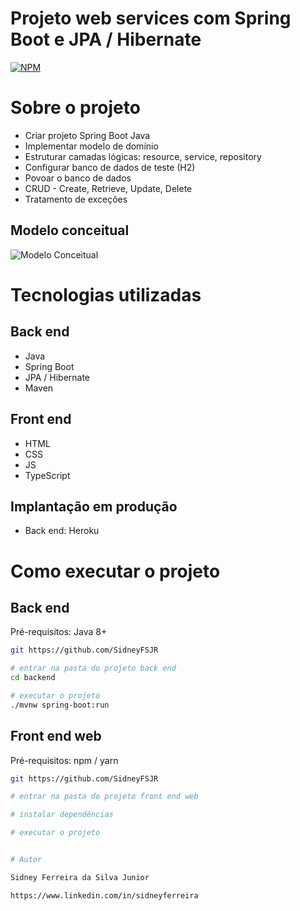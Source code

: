 # Projeto web services com Spring Boot e JPA / Hibernate 
[![NPM](https://img.shields.io/npm/l/react)](https://github.com/SidneyFSJR/exemplo-readme/blob/main/LICENSE) 

# Sobre o projeto

- Criar projeto Spring Boot Java
- Implementar modelo de domínio
- Estruturar camadas lógicas: resource, service, repository
- Configurar banco de dados de teste (H2)
- Povoar o banco de dados
- CRUD - Create, Retrieve, Update, Delete
- Tratamento de exceções

## Modelo conceitual
![Modelo Conceitual](https://user-images.githubusercontent.com/87396979/150684246-3d51ee34-926d-4371-9bd9-f454ac7e4694.png)

# Tecnologias utilizadas
## Back end
- Java
- Spring Boot
- JPA / Hibernate
- Maven
## Front end
- HTML
- CSS
- JS
- TypeScript

## Implantação em produção
- Back end: Heroku

# Como executar o projeto

## Back end
Pré-requisitos: Java 8+

```bash
git https://github.com/SidneyFSJR

# entrar na pasta do projeto back end
cd backend

# executar o projeto
./mvnw spring-boot:run
```

## Front end web
Pré-requisitos: npm / yarn

```bash
git https://github.com/SidneyFSJR

# entrar na pasta do projeto front end web

# instalar dependências

# executar o projeto


# Autor

Sidney Ferreira da Silva Junior

https://www.linkedin.com/in/sidneyferreira
